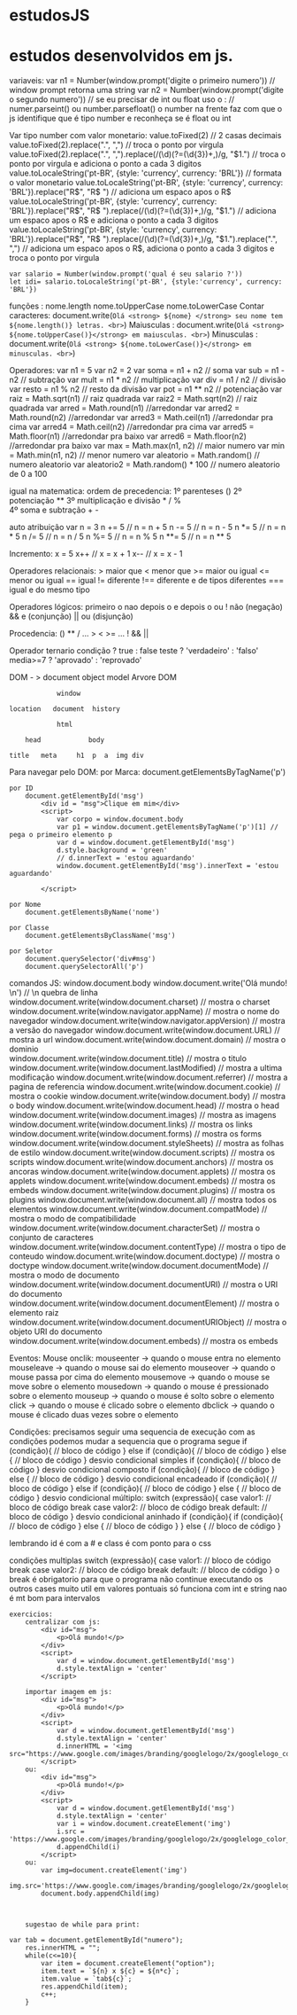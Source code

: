 # estudosJS

# estudos desenvolvidos em js.

variaveis:
    var n1 = Number(window.prompt('digite o primeiro numero')) // window prompt retorna uma string 
    var n2 = Number(window.prompt('digite o segundo numero')) // se eu precisar de int ou float uso o :
                                                             // numer.parseint() ou number.parsefloat()
    o number na frente faz com que o js identifique que é tipo number e reconheça se é float ou int

Var tipo number com valor monetario:
    value.toFixed(2) // 2 casas decimais
    value.toFixed(2).replace(".", ",") // troca o ponto por virgula
    value.toFixed(2).replace(".", ",").replace(/(\d)(?=(\d{3})+\,)/g, "$1.") // troca o ponto por virgula e adiciona o ponto a cada 3 digitos
    value.toLocaleString('pt-BR', {style: 'currency', currency: 'BRL'}) // formata o valor monetario
    value.toLocaleString('pt-BR', {style: 'currency', currency: 'BRL'}).replace("R$", "R$ ") // adiciona um espaco apos o R$
    value.toLocaleString('pt-BR', {style: 'currency', currency: 'BRL'}).replace("R$", "R$ ").replace(/(\d)(?=(\d{3})+\,)/g, "$1.") // adiciona um espaco apos o R$ e adiciona o ponto a cada 3 digitos
    value.toLocaleString('pt-BR', {style: 'currency', currency: 'BRL'}).replace("R$", "R$ ").replace(/(\d)(?=(\d{3})+\,)/g, "$1.").replace(".", ",") // adiciona um espaco apos o R$, adiciona o ponto a cada 3 digitos e troca o ponto por virgula
    
    var salario = Number(window.prompt('qual é seu salario ?'))
    let idi= salario.toLocaleString('pt-BR', {style:'currency', currency: 'BRL'})
        

funções :
    nome.length
    nome.toUpperCase
    nome.toLowerCase
    Contar caracteres: document.write(`Olá <strong> ${nome} </strong> seu nome tem ${nome.length()} letras. <br>`)
    Maiusculas : document.write(`Olá <strong> ${nome.toUpperCase()}</strong> em maiusculas. <br>`)
    Minusculas : document.write(`Olá <strong> ${nome.toLowerCase()}</strong> em minusculas. <br>`)


Operadores:
    var n1 = 5
    var n2 = 2
    var soma = n1 + n2  // soma
    var sub = n1 - n2           // subtração
    var mult = n1 * n2          // multiplicação
    var div = n1 / n2           // divisão
    var resto = n1 % n2         // resto da divisão
    var pot = n1 ** n2          // potenciação
    var raiz = Math.sqrt(n1)    // raiz quadrada
    var raiz2 = Math.sqrt(n2)   // raiz quadrada
    var arred = Math.round(n1)  //arredondar
    var arred2 = Math.round(n2) //arredondar
    var arred3 = Math.ceil(n1)  //arredondar pra cima
    var arred4 = Math.ceil(n2)  //arredondar pra cima
    var arred5 = Math.floor(n1) //arredondar pra baixo
    var arred6 = Math.floor(n2) //arredondar pra baixo
    var max = Math.max(n1, n2)  // maior numero
    var min = Math.min(n1, n2)  // menor numero
    var aleatorio = Math.random() // numero aleatorio
    var aleatorio2 = Math.random() * 100 // numero aleatorio de 0 a 100
    
igual na matematica:
    ordem de precedencia:
        1º parenteses                    ()
        2º potenciação                   **
        3º multiplicação e divisão       * / %   
        4º soma e subtração              + -   

auto atribuição
    var n = 3
    n += 5 // n = n + 5
    n -= 5 // n = n - 5
    n *= 5 // n = n * 5
    n /= 5 // n = n / 5
    n %= 5 // n = n % 5
    n **= 5 // n = n ** 5

Incremento:
    x = 5
    x++ // x = x + 1
    x-- // x = x - 1


Operadores relacionais:
    > maior que
    < menor que
    >= maior ou igual
    <= menor ou igual
    == igual
    != diferente
    !== diferente e de tipos diferentes
    === igual e do mesmo tipo

Operadores lógicos:
    primeiro o nao depois o e depois o ou
    ! não (negação)
    && e (conjunção)
    || ou (disjunção)

Procedencia:
    () ** / ...
    > < >= ...
    !
    && 
    ||

Operador ternario
    condição ? true : false
    teste ? 'verdadeiro' : 'falso'
    media>=7 ? 'aprovado' : 'reprovado'
    
DOM - > document object model
    Arvore DOM
    
                window

    location   document  history 

                html
                
        head            body

    title   meta     h1  p  a  img div 


Para navegar pelo DOM:
    por Marca:
        document.getElementsByTagName('p')

    por ID
        document.getElementById('msg')
            <div id = "msg">Clique em mim</div>
            <script>
                var corpo = window.document.body
                var p1 = window.document.getElementsByTagName('p')[1] // pega o primeiro elemento p
                var d = window.document.getElementById('msg')
                d.style.background = 'green'
                // d.innerText = 'estou aguardando'
                window.document.getElementById('msg').innerText = 'estou aguardando'

            </script>

    por Nome
        document.getElementsByName('nome')
        
    por Classe
        document.getElementsByClassName('msg')

    por Seletor
        document.querySelector('div#msg')
        document.querySelectorAll('p')

comandos JS:
    window.document.body
    window.document.write('Olá mundo! \n') // \n quebra de linha
    window.document.write(window.document.charset) // mostra o charset
    window.document.write(window.navigator.appName) // mostra o nome do navegador
    window.document.write(window.navigator.appVersion) // mostra a versão do navegador
    window.document.write(window.document.URL) // mostra a url
    window.document.write(window.document.domain) // mostra o dominio   
    window.document.write(window.document.title) // mostra o titulo
    window.document.write(window.document.lastModified) // mostra a ultima modificação
    window.document.write(window.document.referrer) // mostra a pagina de referencia
    window.document.write(window.document.cookie) // mostra o cookie
    window.document.write(window.document.body) // mostra o body
    window.document.write(window.document.head) // mostra o head
    window.document.write(window.document.images) // mostra as imagens
    window.document.write(window.document.links) // mostra os links
    window.document.write(window.document.forms) // mostra os forms
    window.document.write(window.document.styleSheets) // mostra as folhas de estilo
    window.document.write(window.document.scripts) // mostra os scripts
    window.document.write(window.document.anchors) // mostra os ancoras
    window.document.write(window.document.applets) // mostra os applets
    window.document.write(window.document.embeds) // mostra os embeds
    window.document.write(window.document.plugins) // mostra os plugins
    window.document.write(window.document.all) // mostra todos os elementos
    window.document.write(window.document.compatMode) // mostra o modo de compatibilidade
    window.document.write(window.document.characterSet) // mostra o conjunto de caracteres
    window.document.write(window.document.contentType) // mostra o tipo de conteudo
    window.document.write(window.document.doctype) // mostra o doctype
    window.document.write(window.document.documentMode) // mostra o modo de documento
    window.document.write(window.document.documentURI) // mostra o URI do documento
    window.document.write(window.document.documentElement) // mostra o elemento raiz
    window.document.write(window.document.documentURIObject) // mostra o objeto URI do documento
    window.document.write(window.document.embeds) // mostra os embeds


Eventos:
    Mouse onclik:
        mouseenter -> quando o mouse entra no elemento
        mouseleave -> quando o mouse sai do elemento
        mouseover -> quando o mouse passa por cima do elemento
        mousemove -> quando o mouse se move sobre o elemento
        mousedown -> quando o mouse é pressionado sobre o elemento
        mouseup -> quando o mouse é solto sobre o elemento
        click -> quando o mouse é clicado sobre o elemento
        dbclick -> quando o mouse é clicado duas vezes sobre o elemento


Condições:
    precisamos seguir uma sequencia de execução
    com as condições podemos mudar a sequencia que o programa segue
        if (condição){
            // bloco de código
        } else if (condição){
            // bloco de código
        } else {
            // bloco de código
        } 
    desvio condicional simples
        if (condição){
            // bloco de código
        }
        desvio condicional composto
        if (condição){
            // bloco de código
        } else {
            // bloco de código
        }
    desvio condicional encadeado
        if (condição){
            // bloco de código
        } else if (condição){
            // bloco de código
        } else {
            // bloco de código
        }
    desvio condicional múltiplo:
        switch (expressão){
            case valor1:
                // bloco de código
                break
            case valor2:
                // bloco de código
                break
            default:
                // bloco de código
        }
    desvio condicional aninhado
        if (condição){
            if (condição){
                // bloco de código
            } else {
                // bloco de código
            }
        } else {
            // bloco de código
        }

lembrando id é com a # e class é com ponto para o css

condições multiplas 
    switch (expressão){
        case valor1:
            // bloco de código
            break
        case valor2:
            // bloco de código
            break
        default:
            // bloco de código
    }
    o break é obrigatorio para que o programa não continue executando os outros cases
    muito util em valores pontuais
    só funciona com int e string
    nao é mt bom para intervalos
    

    exercicios:
        centralizar com js:
            <div id="msg">
                <p>Olá mundo!</p>
            </div>
            <script>
                var d = window.document.getElementById('msg')
                d.style.textAlign = 'center'
            </script>

        importar imagem em js:
            <div id="msg">
                <p>Olá mundo!</p>
            </div>
            <script>
                var d = window.document.getElementById('msg')
                d.style.textAlign = 'center'
                d.innerHTML = '<img src="https://www.google.com/images/branding/googlelogo/2x/googlelogo_color_272x92dp.png">'
            </script>
        ou:
            <div id="msg">
                <p>Olá mundo!</p>
            </div>
            <script>
                var d = window.document.getElementById('msg')
                d.style.textAlign = 'center'
                var i = window.document.createElement('img')
                i.src = 'https://www.google.com/images/branding/googlelogo/2x/googlelogo_color_272x92dp.png'
                d.appendChild(i)
            </script>
        ou:
            var img=document.createElement('img')
            img.src='https://www.google.com/images/branding/googlelogo/2x/googlelogo_color_272x92dp.png'
            document.body.appendChild(img)
            

        
        sugestao de while para print:

    var tab = document.getElementById("numero");
        res.innerHTML = "";
        while(c<=10){
            var item = document.createElement("option");
            item.text = `${n} x ${c} = ${n*c}`;
            item.value = `tab${c}`;
            res.appendChild(item);
            c++;
        }
